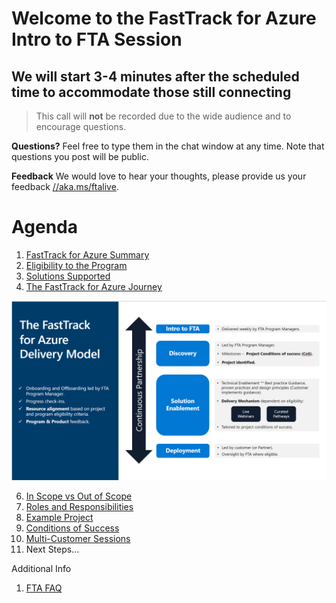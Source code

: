 # Welcome to the FastTrack for Azure Intro to FTA Session
## We will start 3-4 minutes after the scheduled time to accommodate those still connecting

> This call will **not** be recorded due to the wide audience and to encourage questions.

**Questions?** Feel free to type them in the chat window at any time. Note that questions you post will be public. 

**Feedback** We would love to hear your thoughts, please provide us your feedback [//aka.ms/ftalive](https://aka.ms/ftalive).

# Agenda

1. [FastTrack for Azure Summary](https://azure.microsoft.com/en-us/programs/azure-fasttrack/#overview)
2. [Eligibility to the Program](https://azure.microsoft.com/en-us/programs/azure-fasttrack/#eligible-customers)
3. [Solutions Supported](https://azure.microsoft.com/en-us/programs/azure-fasttrack/#supported-solutions)
4. [The FastTrack for Azure Journey](/FTAJourney.png)

![FTAProjectJourney](/FTAJourney.png)

6. [In Scope vs Out of Scope](https://azure.microsoft.com/en-us/programs/azure-fasttrack/#faqs)
7. [Roles and Responsibilities](https://azure.microsoft.com/en-us/resources/fasttrack-for-azure-service-level-description)
8. [Example Project](https://customers.microsoft.com/en-us/story/842248-additiv-professional-services-azure)
9. [Conditions of Success](https://en.wikipedia.org/wiki/SMART_criteria)
10. [Multi-Customer Sessions](https://fasttrack.azure.com/live/region/Asia)
11. Next Steps…

Additional Info
1. [FTA FAQ](https://azure.microsoft.com/en-us/programs/azure-fasttrack/#faqs)

